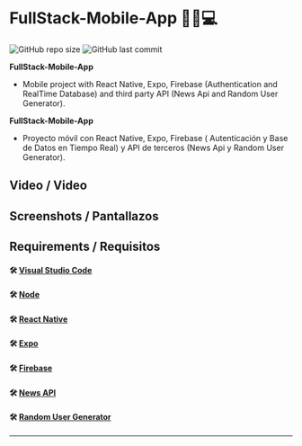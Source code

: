 # FullStack-Mobile-App 📱📶💻

![GitHub repo size](https://img.shields.io/github/repo-size/dfleper/FullStack-Mobile-App?logo=github)
![GitHub last commit](https://img.shields.io/github/last-commit/dfleper/FullStack-Mobile-App?color=blue&label=last-commit&logo=github&logoColor=white)

**FullStack-Mobile-App**
- Mobile project with React Native, Expo, Firebase (Authentication and RealTime Database) and third party API (News Api and Random User Generator).

**FullStack-Mobile-App**
- Proyecto móvil con React Native, Expo, Firebase ( Autenticación y Base de Datos en Tiempo Real) y API de terceros (News Api y Random User Generator). 

## Video / Video

## Screenshots / Pantallazos

## Requirements / Requisitos
#### 🛠 [Visual Studio Code](https://code.visualstudio.com/) 
#### 🛠 [Node](https://nodejs.org/) 
#### 🛠 [React Native](https://reactnative.dev/)
#### 🛠 [Expo](https://expo.dev/)
#### 🛠 [Firebase](https://firebase.google.com/)
#### 🛠 [News API](https://newsapi.org/)
#### 🛠 [Random User Generator](https://randomuser.me/)
-----

